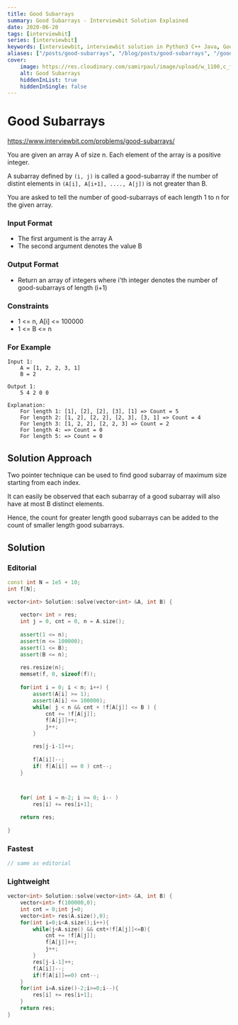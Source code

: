 ```yaml
---
title: Good Subarrays
summary: Good Subarrays - Interviewbit Solution Explained
date: 2020-06-20
tags: [interviewbit]
series: [interviewbit]
keywords: [interviewbit, interviewbit solution in Python3 C++ Java, Good Subarrays solution]
aliases: ["/posts/good-subarrays", "/blog/posts/good-subarrays", "/good-subarrays"]
cover:
    image: https://res.cloudinary.com/samirpaul/image/upload/w_1100,c_fit,co_rgb:FFFFFF,l_text:Arial_70_bold:Good Subarrays - Solution Explained/problem-solving.webp
    alt: Good Subarrays
    hiddenInList: true
    hiddenInSingle: false
---
```


# Good Subarrays

https://www.interviewbit.com/problems/good-subarrays/

You are given an array A of size n. Each element of the array is a positive integer.

A subarray defined by `(i, j)` is called a good-subarray if the number of distint elements in
`(A[i], A[i+1], ...., A[j])` is not greater than B.

You are asked to tell the number of good-subarrays of each length 1 to n for the given array.

### Input Format

* The first argument is the array A
* The second argument denotes the value B

### Output Format

* Return an array of integers where i'th integer denotes the number of good-subarrays of length (i+1)

### Constraints

* 1 <= n, A[i] <= 100000
* 1 <= B <= n

### For Example
```
Input 1:
    A = [1, 2, 2, 3, 1]
    B = 2
    
Output 1:
    5 4 2 0 0

Explanation:
    For length 1: [1], [2], [2], [3], [1] => Count = 5
    For length 2: [1, 2], [2, 2], [2, 3], [3, 1] => Count = 4
    For length 3: [1, 2, 2], [2, 2, 3] => Count = 2
    For length 4: => Count = 0
    For length 5: => Count = 0
```
## Solution Approach

Two pointer technique can be used to find good subarray of maximum size starting from each index.

It can easily be observed that each subarray of a good subarray will also have at most B distinct elements.

Hence, the count for greater length good subarrays can be added to the count of smaller length good subarrays.

## Solution

### Editorial
```cpp
const int N = 1e5 + 10;
int f[N];

vector<int> Solution::solve(vector<int> &A, int B) {
    
    vector< int > res;
    int j = 0, cnt = 0, n = A.size();
    
    assert(1 <= n);
    assert(n <= 100000);
    assert(1 <= B);
    assert(B <= n);
    
    res.resize(n);
    memset(f, 0, sizeof(f));
    
    for(int i = 0; i < n; i++) {
        assert(A[i] >= 1);
        assert(A[i] <= 100000);
        while( j < n && cnt + !f[A[j]] <= B ) {
            cnt += !f[A[j]];
            f[A[j]]++;
            j++;
        }

        res[j-i-1]++;
        
        f[A[i]]--;
        if( f[A[i]] == 0 ) cnt--;
    }



    for( int i = n-2; i >= 0; i-- )
        res[i] += res[i+1];

    return res;
    
}
```

### Fastest
```cpp
// same as editorial
```

### Lightweight
```cpp
vector<int> Solution::solve(vector<int> &A, int B) {
    vector<int> f(100000,0);
    int cnt = 0;int j=0;
    vector<int> res(A.size(),0);
    for(int i=0;i<A.size();i++){
        while(j<A.size() && cnt+!f[A[j]]<=B){
            cnt += !f[A[j]];
            f[A[j]]++;
            j++;
        }
        res[j-i-1]++;
        f[A[i]]--;
        if(f[A[i]]==0) cnt--;
    }
    for(int i=A.size()-2;i>=0;i--){
        res[i] += res[i+1];
    }
    return res;
}
```


